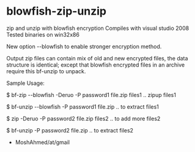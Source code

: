 blowfish-zip-unzip
==================

zip and unzip with blowfish encryption
Compiles with visual studio 2008
Tested binaries on win32x86

New option --blowfish to enable stronger encryption method.

Output zip files can contain mix of old and new encrypted files,
the data structure is identical; except that blowfish encrypted files
in an archive require this bf-unzip to unpack.

Sample Usage:

$ bf-zip   --blowfish -Deruo -P password1 file.zip  files1 .. zipup files1

$ bf-unzip --blowfish        -P password1 file.zip         .. to extract files1

$ zip                 -Deruo -P password2 file.zip  files2 .. to add more files2

$ bf-unzip                   -P password2 file.zip         .. to extract files2

- MoshAhmed/at/gmail
